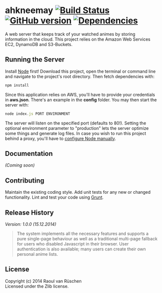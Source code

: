# ahkneemay [![Build Status](https://travis-ci.org/vanruesc/ahkneemay.svg?branch=master)](https://travis-ci.org/vanruesc/ahkneemay) [![GitHub version](https://badge.fury.io/gh/vanruesc%2Fahkneemay.svg)](http://badge.fury.io/gh/vanruesc%2Fahkneemay) [![Dependencies](https://david-dm.org/vanruesc/ahkneemay.svg?branch=master)](https://david-dm.org/vanruesc/ahkneemay)

A web server that keeps track of your watched animes by storing information in the cloud. This project relies on the Amazon Web Services EC2, DynamoDB and S3-Buckets.

## Running the Server

Install [Node](http://nodejs.org/) first! Download this project, open the terminal or command line and navigate to the project's root directory. Then fetch dependencies with:

```javascript
npm install
```

Since this application relies on AWS, you'll have to provide your credentials in __aws.json__. There's an example in the __config__ folder. You may then start the server with:

```javascript
node index.js PORT ENVIRONMENT
```

The server will listen on the specified port (defaults to 80!). Setting the optional environment parameter to "production" lets the server optimize some things and generate log files. In case you wish to run this project behind a proxy, you'll have to [configure Node manually](http://jjasonclark.com/how-to-setup-node-behind-web-proxy).

## Documentation
_(Coming soon)_

## Contributing
Maintain the existing coding style. Add unit tests for any new or changed functionality. Lint and test your code using [Grunt](http://gruntjs.com/).

## Release History
_Version: 1.0.0 (15.12.2014)_
> The system implements all the necessary features and supports a pure single-page behaviour as well as a traditional multi-page fallback for users who disabled Javascript in their browser. User authentication is also available; many users can create their own personal anime lists.

## License
Copyright (c) 2014 Raoul van Rüschen  
Licensed under the Zlib license.
